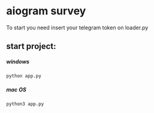 # aiogram survey
 
To start you need insert your telegram token on loader.py
## start project:
##### windows
```sh
python app.py
```
##### mac OS
```sh
python3 app.py
```